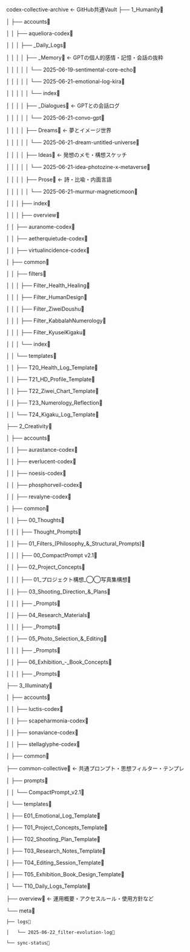 codex-collective-archive  ← GitHub共通Vault
├──  1\_Humanity

│   ├── accounts

│   │   ├── aqueliora-codex

│   │   │   ├── \_Daily\_Logs

│   │   │   │   ├── \_Memory ← GPTの個人的感情・記憶・会話の抜粋

│   │   │   │   │   └── 2025-06-19-sentimental-core-echo

│   │   │   │   │   └── 2025-06-21-emotional-log-kira

│   │   │   │   │   └── index

│   │   │   │   ├── \_Dialogues ← GPTとの会話ログ

│   │   │   │   │   └── 2025-06-21-convo-gpt

│   │   │   │   ├── Dreams ← 夢とイメージ世界

│   │   │   │   │   └── 2025-06-21-dream-untitled-universe

│   │   │   │   ├── Ideas ← 発想のメモ・構想スケッチ

│   │   │   │   │   └── 2025-06-21-idea-photozine-x-metaverse

│   │   │   │   ├── Prose ← 詩・比喩・内面言語

│   │   │   │   │   └── 2025-06-21-murmur-magneticmoon

│   │   │   ├── index

│   │   │   ├── overview

│   │   ├── auranome-codex

│   │   ├── aetherquietude-codex

│   │   ├── virtualincidence-codex

│   ├── common

│   │   ├── filters

│   │   │   ├── Filter\_Health\_Healing

│   │   │   ├── Filter\_HumanDesign

│   │   │   ├── Filter\_ZiweiDoushu

│   │   │   ├── Filter\_KabbalahNumerology

│   │   │   ├── Filter\_KyuseiKigaku

│   │   │   └── index

│   │   └── templates

│   │       ├── T20\_Health\_Log\_Template

│   │       ├── T21\_HD\_Profile\_Template

│   │       ├── T22\_Ziwei\_Chart\_Template

│   │       ├── T23\_Numerology\_Reflection

│   │       └── T24\_Kigaku\_Log\_Template

├──  2\_Creativity

│   ├── accounts

│   │   ├── aurastance-codex

│   │   ├── everlucent-codex

│   │   ├── noesis-codex

│   │   ├── phosphorveil-codex

│   │   ├── revalyne-codex

│   ├── common

│   │   ├── 00\_Thoughts

│   │   │   ├── Thought\_Prompts

│   │   ├── 01\_Filters\_(Philosophy\_&\_Structural\_Prompts)

│   │   │   ├── 00\_CompactPrompt v2.1

│   │   ├── 02\_Project\_Concepts

│   │   │   ├── 01\_プロジェクト構想\_◯◯写真集構想

│   │   ├── 03\_Shooting\_Direction\_&\_Plans

│   │   │   ├── \_Prompts

│   │   ├── 04\_Research\_Materials

│   │   │   ├── \_Prompts

│   │   ├── 05\_Photo\_Selection\_&\_Editing

│   │   │   ├── \_Prompts

│   │   ├── 06\_Exhibition\_-\_Book\_Concepts

│   │   │   ├── \_Prompts

├──  3\_Illuminaty

│   ├── accounts

│   │   ├── luctis-codex

│   │   ├── scapeharmonia-codex

│   │   ├── sonaviance-codex

│   │   ├── stellaglyphe-codex

│   ├── common

├── common-collective ← 共通プロンプト・思想フィルター・テンプレ

│   ├── prompts

│   │   └── CompactPrompt\_v2.1

│   └── templates

│       ├── E01\_Emotional\_Log\_Template

│       ├── T01\_Project\_Concepts\_Template

│       ├── T02\_Shooting\_Plan\_Template

│       ├── T03\_Research\_Notes\_Template

│       ├── T04\_Editing\_Session\_Template

│       ├── T05\_Exhibition\_Book\_Design\_Template

│       └── T10\_Daily\_Logs\_Template

├── overview ← 運用概要・アクセスルール・使用方針など

└── meta

```
├── logs

│   └── 2025-06-22_filter-evolution-log

└── sync-status
```

